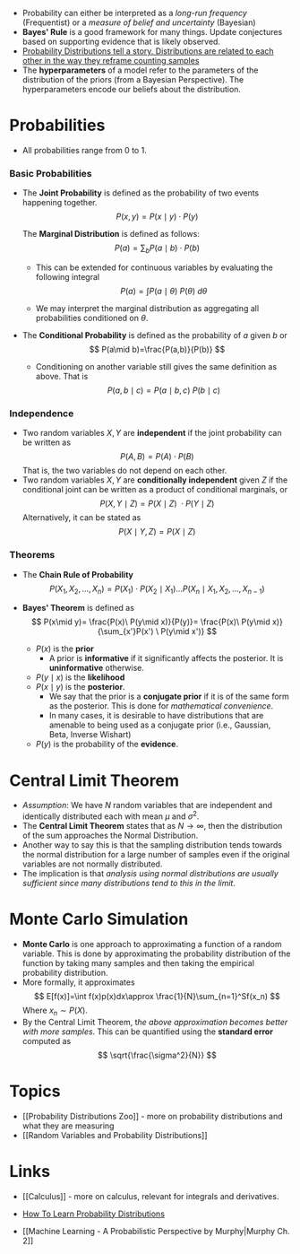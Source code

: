 * Probability can either be interpreted as a *long-run frequency* (Frequentist) or a *measure of belief and uncertainty* (Bayesian)
* **Bayes' Rule** is a good framework for many things. Update conjectures based on supporting evidence that is likely observed.
* [Probability Distributions tell a story. Distributions are related to each other in the way they reframe counting samples](https://www.youtube.com/watch?v=mBCiKUzwdMs)
* The **hyperparameters** of a model refer to the parameters of the distribution of the priors (from a Bayesian Perspective). The hyperparameters encode our beliefs about the distribution.
# Probabilities
* All probabilities range from $0$ to $1$.
### Basic Probabilities
* The **Joint Probability** is defined as the probability of two events happening together.
  $$
  P(x,y)=P(x\mid y) \cdot P(y)
  $$
  
   
  The **Marginal Distribution** is defined as follows:
  $$
  P(a)=\sum_{b}P(a \mid b) \cdot P(b)
  $$
  
	* This can be extended for continuous variables by evaluating the following integral
	  $$
	  P(a)=\int P(a\mid \theta) \ P(\theta) \ d\theta
	  $$
	  
	* We may interpret the marginal distribution as aggregating all probabilities conditioned on $\theta$. 

* The **Conditional Probability** is defined as the probability of $a$ given $b$ or 
  $$
  P(a\mid b)=\frac{P(a,b)}{P(b)}
  $$
  
	* Conditioning on another variable still gives the same definition as above. That is
	  $$
	  P(a,b\mid c)=P(a\mid b,c)\ P(b\mid c)
	  $$
	  
### Independence
* Two random variables $X,Y$ are **independent** if the joint probability can be written as 
  $$
  P(A,B)=P(A) \cdot P(B)
  $$
   That is, the two variables do not depend on each other.
* Two random variables $X,Y$ are **conditionally independent** given $Z$ if the conditional joint can be written as a product of conditional marginals, or 
  $$
  P(X,Y\mid Z)=P(X\mid Z)\ \cdot P(Y \mid Z)
  $$
  Alternatively, it can be stated as 
  $$
  P(X\mid Y,Z)=P(X\mid Z)
  $$
  
### Theorems
* The **Chain Rule of Probability**
  $$
  P(X_{1},X_2,\dots,X_n)=P(X_1) \cdot P(X_2\mid X_1)\dots P(X_n \mid X_1,X_2,\dots,X_{n-1})
  $$
  
* **Bayes' Theorem** is defined as 
  $$
  P(x\mid y)= \frac{P(x)\ P(y\mid x)}{P(y)}= \frac{P(x)\ P(y\mid x)}{\sum_{x'}P(x') \ P(y\mid x')}
  $$
  
	* $P(x)$ is the **prior** 
		* A prior is **informative** if it significantly affects the posterior. It is **uninformative** otherwise.
	* $P(y\mid x)$ is the **likelihood**
	* $P(x\mid y)$ is the **posterior**.
		* We say that the prior is a **conjugate prior** if it is of the same form as the posterior. This is done for *mathematical convenience*.
		* In many cases, it is desirable to have distributions that are amenable to being used as a conjugate prior (i.e., Gaussian, Beta, Inverse Wishart)
	* $P(y)$ is the probability of the **evidence**.
# Central Limit Theorem 
* *Assumption*: We have $N$ random variables that are independent and identically distributed each with mean $\mu$ and $\sigma^2$.
* The **Central Limit Theorem** states that as $N\to \infty$, then the distribution of the sum approaches the Normal Distribution. 
* Another way to say this is that the sampling distribution tends towards the normal distribution for a large number of samples even if the original variables are not normally distributed.
* The implication is that *analysis using normal distributions are usually sufficient since many distributions tend to this in the limit*.
# Monte Carlo Simulation
* **Monte Carlo** is one approach to approximating a function of a random variable. This is done by approximating the probability distribution of the function by taking many samples and then taking the empirical probability distribution.
* More formally, it approximates 
  $$
  E[f(x)]=\int f(x)p(x)dx\approx \frac{1}{N}\sum_{n=1}^Sf(x_n)
  $$
  Where $x_n\sim P(X)$. 
* By the Central Limit Theorem, t*he above approximation becomes better with more samples*. This can be quantified using the **standard error** computed as 
  $$
  \sqrt{\frac{\sigma^2}{N}}
  $$
  
# Topics
* [[Probability Distributions Zoo]] - more on probability distributions and what they are measuring
* [[Random Variables and Probability Distributions]] 
# Links
* [[Calculus]] - more on calculus, relevant for integrals and derivatives.

* [How To Learn Probability Distributions](https://www.youtube.com/watch?v=mBCiKUzwdMs)
* [[Machine Learning - A Probabilistic Perspective by Murphy|Murphy Ch. 2]]
